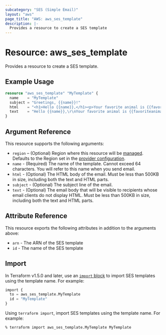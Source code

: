 ```yaml
---
subcategory: "SES (Simple Email)"
layout: "aws"
page_title: "AWS: aws_ses_template"
description: |-
  Provides a resource to create a SES template
---
```


# Resource: aws_ses_template

Provides a resource to create a SES template.

## Example Usage

```terraform
resource "aws_ses_template" "MyTemplate" {
  name    = "MyTemplate"
  subject = "Greetings, {{name}}!"
  html    = "<h1>Hello {{name}},</h1><p>Your favorite animal is {{favoriteanimal}}.</p>"
  text    = "Hello {{name}},\r\nYour favorite animal is {{favoriteanimal}}."
}
```

## Argument Reference

This resource supports the following arguments:

* `region` – (Optional) Region where this resource will be [managed](https://docs.aws.amazon.com/general/latest/gr/rande.html#regional-endpoints). Defaults to the Region set in the [provider configuration](https://registry.terraform.io/providers/hashicorp/aws/latest/docs#aws-configuration-reference).
* `name` - (Required) The name of the template. Cannot exceed 64 characters. You will refer to this name when you send email.
* `html` - (Optional) The HTML body of the email. Must be less than 500KB in size, including both the text and HTML parts.
* `subject` - (Optional) The subject line of the email.
* `text` - (Optional) The email body that will be visible to recipients whose email clients do not display HTML. Must be less than 500KB in size, including both the text and HTML parts.

## Attribute Reference

This resource exports the following attributes in addition to the arguments above:

* `arn` - The ARN of the SES template
* `id` - The name of the SES template

## Import

In Terraform v1.5.0 and later, use an [`import` block](https://developer.hashicorp.com/terraform/language/import) to import SES templates using the template name. For example:

```terraform
import {
  to = aws_ses_template.MyTemplate
  id = "MyTemplate"
}
```

Using `terraform import`, import SES templates using the template name. For example:

```console
% terraform import aws_ses_template.MyTemplate MyTemplate
```
